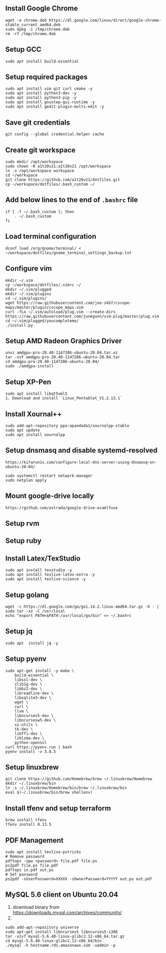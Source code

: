 ## Install Google Chrome

```
wget -o chrome.deb https://dl.google.com/linux/direct/google-chrome-stable_current_amd64.deb
sudo dpkg -i /tmp/chrome.deb
rm -rf /tmp/chrome.deb
```
## Setup GCC

```
sudo apt install build-essential
```

## Setup required packages

```
sudo apt install vim git curl cmake -y
sudo apt install python3-dev -y
sudo apt install python3-pip -y
sudo apt install gnustep-gui-runtime -y
sudo apt install gedit-plugin-multi-edit -y
```

## Save git credentials

```
git config --global credential.helper cache
```

## Create git workspace

```
sudo mkdir /opt/workspace
sudo chown -R a1t20v21:a1t20v21 /opt/workspace
ln -s /opt/workspace workspace
cd ~/workspace   
git clone https://github.com/a1t20v21/dotfiles.git
cp ~/workspace/dotfiles/.bash_custom ~/
```

## Add below lines to the end of `.bashrc` file

```
if [ -f ~/.bash_custom ]; then
    . ~/.bash_custom
fi
```
   
## Load terminal configuration

```
dconf load /org/gnome/terminal/ < ~/workspace/dotfiles/gnome_terminal_settings_backup.txt
```   
   
## Configure vim

```
mkdir ~/.vim
cp ~/workspace/dotfiles/.vimrc ~/
mkdir ~/.vim/plugged
mkdir ~/.vim/plugins
cd ~/.vim/plugins/
wget https://raw.githubusercontent.com/joe-skb7/cscope-maps/master/plugin/cscope_maps.vim
curl -fLo ~/.vim/autoload/plug.vim --create-dirs https://raw.githubusercontent.com/junegunn/vim-plug/master/plug.vim
cd ~/.vim/plugged/youcompleteme/
./install.py 
```

## Setup AMD Radeon Graphics Driver

```
unxz amdgpu-pro-20.40-1147286-ubuntu-20.04.tar.xz 
tar -xvf amdgpu-pro-20.40-1147286-ubuntu-20.04.tar 
cd amdgpu-pro-20.40-1147286-ubuntu-20.04/
sudo ./amdgpu-install 
```

## Setup XP-Pen
```
sudo apt install libqt5xml5
1. Download and install `Linux_Pentablet_V1.2.13.1`
```

## Install Xournal++
```
sudo add-apt-repository ppa:apandada1/xournalpp-stable
sudo apt update
sudo apt install xournalpp
```
## Setup dnsmasq and disable systemd-resolved
`https://kifarunix.com/configure-local-dns-server-using-dnsmasq-on-ubuntu-20-04/`
```
sudo systemctl restart network-manager
sudo netplan apply
```

## Mount google-drive locally
`https://github.com/astrada/google-drive-ocamlfuse`

## Setup rvm
## Setup ruby

## Install Latex/TexStudio
```
sudo apt install texstudio -y
sudo apt install texlive-latex-extra -y
sudo apt install texlive-science -y
```

## Setup golang
```
wget -c https://dl.google.com/go/go1.14.2.linux-amd64.tar.gz -O - | sudo tar -xz -C /usr/local
echo "export PATH=$PATH:/usr/local/go/bin" >> ~/.bashrc
```

## Setup jq
```
sudo apt  install jq -y
```

## Setup pyenv
```
sudo apt-get install -y make \
	build-essential \
	libssl-dev \
	zlib1g-dev \
	libbz2-dev \
	libreadline-dev \
	libsqlite3-dev \
	wget \
	curl \
	llvm \
	libncurses5-dev \
	libncursesw5-dev \
	xz-utils \
	tk-dev \
	libffi-dev \
	liblzma-dev \
	python-openssl
curl https://pyenv.run | bash
pyenv install -v 3.8.5
```

## Setup linuxbrew
```
git clone https://github.com/Homebrew/brew ~/.linuxbrew/Homebrew
mkdir ~/.linuxbrew/bin
ln -s ~/.linuxbrew/Homebrew/bin/brew ~/.linuxbrew/bin
eval $(~/.linuxbrew/bin/brew shellenv)
```

## Install tfenv and setup terraform
```
brew install tfenv
tfenv install 0.13.5
```

## PDF Management
```
sudo apt install texlive-pstricks
# Remove password
pdftops -upw <password> file.pdf file.ps
ps2pdf file.ps file.pdf
pdftops in.pdf out.ps
# Set password
ps2pdf -sUserPassword=XXXXX -sOwnerPassword=YYYYY out.ps out.pdf
```

## MySQL 5.6 client on Ubuntu 20.04

1. download binary from https://downloads.mysql.com/archives/community/
2. 
```
sudo add-apt-repository universe
sudo apt-get install libncurses5 libncurses5:i386
tar -xzvf mysql-5.6.40-linux-glibc2.12-x86_64.tar.gz 
cd mysql-5.6.40-linux-glibc2.12-x86_64/bin
./mysql -h hostname.rds.amazonaws.com -uadmin -p
```
